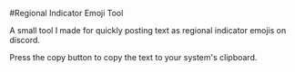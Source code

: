 #Regional Indicator Emoji Tool

A small tool I made for quickly posting text as regional indicator emojis on discord.

Press the copy button to copy the text to your system's clipboard.
